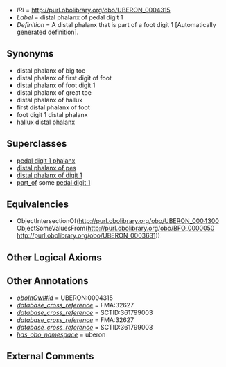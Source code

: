  * *IRI* = http://purl.obolibrary.org/obo/UBERON_0004315
 * *Label* = distal phalanx of pedal digit 1
 * *Definition* = A distal phalanx that is part of a foot digit 1 [Automatically generated definition].

## Synonyms

 * distal phalanx of big toe
 * distal phalanx of first digit of foot
 * distal phalanx of foot digit 1
 * distal phalanx of great toe
 * distal phalanx of hallux
 * first distal phalanx of foot
 * foot digit 1 distal phalanx
 * hallux distal phalanx

## Superclasses

 * [pedal digit 1 phalanx](../../UBERON/40/UBERON_0003640.md)
 * [distal phalanx of pes](../../UBERON/67/UBERON_0003867.md)
 * [distal phalanx of digit 1](../../UBERON/83/UBERON_0014483.md)
 * [part_of](../../BFO/50/BFO_0000050.md) some [pedal digit 1](../../UBERON/31/UBERON_0003631.md)

## Equivalencies

 * ObjectIntersectionOf(<http://purl.obolibrary.org/obo/UBERON_0004300> ObjectSomeValuesFrom(<http://purl.obolibrary.org/obo/BFO_0000050> <http://purl.obolibrary.org/obo/UBERON_0003631>))

## Other Logical Axioms


## Other Annotations

 * *[oboInOwl#id](../../id/oboInOwl#id.md)* = UBERON:0004315
 * *[database_cross_reference](../../ef/oboInOwl#hasDbXref.md)* = FMA:32627
 * *[database_cross_reference](../../ef/oboInOwl#hasDbXref.md)* = SCTID:361799003
 * *[database_cross_reference](../../ef/oboInOwl#hasDbXref.md)* = FMA:32627
 * *[database_cross_reference](../../ef/oboInOwl#hasDbXref.md)* = SCTID:361799003
 * *[has_obo_namespace](../../ce/oboInOwl#hasOBONamespace.md)* = uberon

## External Comments


